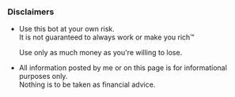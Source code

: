 ### Disclaimers
- Use this bot at your own risk.  
  It is not guaranteed to always work or make you rich™
  
  Use only as much money as you're willing to lose.

- All information posted by me or on this page is for informational purposes only.  
  Nothing is to be taken as financial advice.